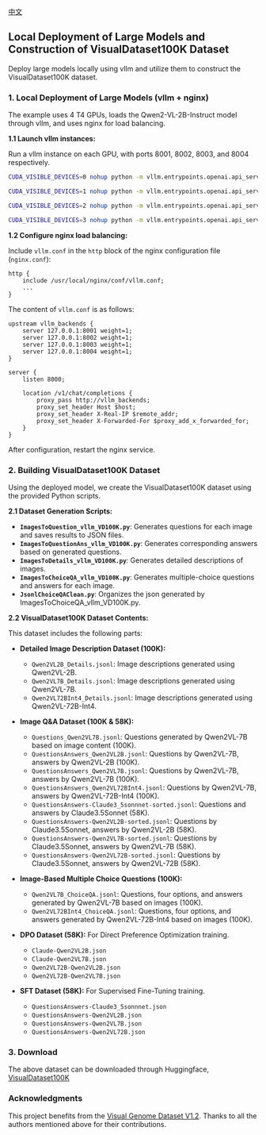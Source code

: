 [中文](README_zh.md)
## Local Deployment of Large Models and Construction of VisualDataset100K Dataset

Deploy large models locally using vllm and utilize them to construct the VisualDataset100K dataset.

### 1. Local Deployment of Large Models (vllm + nginx)

The example uses 4 T4 GPUs, loads the Qwen2-VL-2B-Instruct model through vllm, and uses nginx for load balancing.

**1.1 Launch vllm instances:**

Run a vllm instance on each GPU, with ports 8001, 8002, 8003, and 8004 respectively.

```bash
CUDA_VISIBLE_DEVICES=0 nohup python -m vllm.entrypoints.openai.api_server --served-model-name Qwen2-VL-2B-Instruct --model /data/reilx/LLMode/qwen/Qwen2-VL-2B-Instruct --dtype=half --max-model-len=4096 --port 8001 > backend1.log &

CUDA_VISIBLE_DEVICES=1 nohup python -m vllm.entrypoints.openai.api_server --served-model-name Qwen2-VL-2B-Instruct --model /data/reilx/LLMode/qwen/Qwen2-VL-2B-Instruct --dtype=half --max-model-len=4096 --port 8002 > backend2.log &

CUDA_VISIBLE_DEVICES=2 nohup python -m vllm.entrypoints.openai.api_server --served-model-name Qwen2-VL-2B-Instruct --model /data/reilx/LLMode/qwen/Qwen2-VL-2B-Instruct --dtype=half --max-model-len=4096 --port 8003 > backend3.log &

CUDA_VISIBLE_DEVICES=3 nohup python -m vllm.entrypoints.openai.api_server --served-model-name Qwen2-VL-2B-Instruct --model /data/reilx/LLMode/qwen/Qwen2-VL-2B-Instruct --dtype=half --max-model-len=4096 --port 8004 > backend4.log &
```

**1.2 Configure nginx load balancing:**

Include `vllm.conf` in the `http` block of the nginx configuration file (`nginx.conf`):

```nginx
http {
    include /usr/local/nginx/conf/vllm.conf;
    ...
}
```

The content of `vllm.conf` is as follows:

```nginx
upstream vllm_backends {
    server 127.0.0.1:8001 weight=1;
    server 127.0.0.1:8002 weight=1;
    server 127.0.0.1:8003 weight=1;
    server 127.0.0.1:8004 weight=1;
}

server {
    listen 8000;

    location /v1/chat/completions {
        proxy_pass http://vllm_backends;
        proxy_set_header Host $host;
        proxy_set_header X-Real-IP $remote_addr;
        proxy_set_header X-Forwarded-For $proxy_add_x_forwarded_for;
    }
}
```

After configuration, restart the nginx service.

### 2. Building VisualDataset100K Dataset

Using the deployed model, we create the VisualDataset100K dataset using the provided Python scripts.

**2.1 Dataset Generation Scripts:**

* **`ImagesToQuestion_vllm_VD100K.py`**: Generates questions for each image and saves results to JSON files.
* **`ImagesToQuestionAns_vllm_VD100K.py`**: Generates corresponding answers based on generated questions.
* **`ImagesToDetails_vllm_VD100K.py`**: Generates detailed descriptions of images.
* **`ImagesToChoiceQA_vllm_VD100K.py`**: Generates multiple-choice questions and answers for each image.
* **`JsonlChoiceQAClean.py`**: Organizes the json generated by ImagesToChoiceQA_vllm_VD100K.py.

**2.2 VisualDataset100K Dataset Contents:**

This dataset includes the following parts:

* **Detailed Image Description Dataset (100K):**
    * `Qwen2VL2B_Details.jsonl`: Image descriptions generated using Qwen2VL-2B.
    * `Qwen2VL7B_Details.jsonl`: Image descriptions generated using Qwen2VL-7B.
    * `Qwen2VL72BInt4_Details.jsonl`: Image descriptions generated using Qwen2VL-72B-Int4.

* **Image Q&A Dataset (100K & 58K):**
    * `Questions_Qwen2VL7B.jsonl`: Questions generated by Qwen2VL-7B based on image content (100K).
    * `QuestionsAnswers_Qwen2VL2B.jsonl`: Questions by Qwen2VL-7B, answers by Qwen2VL-2B (100K).
    * `QuestionsAnswers_Qwen2VL7B.jsonl`: Questions by Qwen2VL-7B, answers by Qwen2VL-7B (100K).
    * `QuestionsAnswers_Qwen2VL72BInt4.jsonl`: Questions by Qwen2VL-7B, answers by Qwen2VL-72B-Int4 (100K).
    * `QuestionsAnswers-Claude3_5sonnnet-sorted.jsonl`: Questions and answers by Claude3.5Sonnet (58K).
    * `QuestionsAnswers-Qwen2VL2B-sorted.jsonl`: Questions by Claude3.5Sonnet, answers by Qwen2VL-2B (58K).
    * `QuestionsAnswers-Qwen2VL7B-sorted.jsonl`: Questions by Claude3.5Sonnet, answers by Qwen2VL-7B (58K).
    * `QuestionsAnswers-Qwen2VL72B-sorted.jsonl`: Questions by Claude3.5Sonnet, answers by Qwen2VL-72B (58K).

* **Image-Based Multiple Choice Questions (100K):**
    * `Qwen2VL7B_ChoiceQA.jsonl`: Questions, four options, and answers generated by Qwen2VL-7B based on images (100K).
    * `Qwen2VL72BInt4_ChoiceQA.jsonl`: Questions, four options, and answers generated by Qwen2VL-72B-Int4 based on images (100K).

* **DPO Dataset (58K):** For Direct Preference Optimization training.
    * `Claude-Qwen2VL2B.json`
    * `Claude-Qwen2VL7B.json`
    * `Qwen2VL72B-Qwen2VL2B.json`
    * `Qwen2VL72B-Qwen2VL7B.json`

* **SFT Dataset (58K):** For Supervised Fine-Tuning training.
    * `QuestionsAnswers-Claude3_5sonnnet.json`
    * `QuestionsAnswers-Qwen2VL2B.json`
    * `QuestionsAnswers-Qwen2VL7B.json`
    * `QuestionsAnswers-Qwen2VL72B.json`

### 3. Download
The above dataset can be downloaded through Huggingface, [VisualDataset100K](https://huggingface.co/datasets/REILX/VisualDataset100K)

### Acknowledgments

This project benefits from the [Visual Genome Dataset V1.2](http://visualgenome.org/api/v0/api_home.html). Thanks to all the authors mentioned above for their contributions.